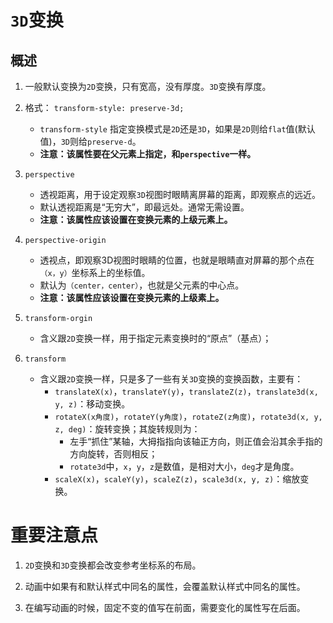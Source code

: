 # `3D`变换

## 概述

1. 一般默认变换为`2D`变换，只有宽高，没有厚度。`3D`变换有厚度。

2. 格式： `transform-style: preserve-3d;`
    - `transform-style` 指定变换模式是`2D`还是`3D`，如果是`2D`则给`flat`值(默认值)，`3D`则给`preserve-d`。
    - **注意：该属性要在父元素上指定，和`perspective`一样。**

3. `perspective`
	- 透视距离，用于设定观察`3D`视图时眼睛离屏幕的距离，即观察点的远近。
	- 默认透视距离是“无穷大”，即最远处。通常无需设置。
	- **注意：该属性应该设置在变换元素的上级元素上。**

4. `perspective-origin`
	- 透视点，即观察3D视图时眼睛的位置，也就是眼睛直对屏幕的那个点在`（x，y）`坐标系上的坐标值。
	- 默认为`（center，center）`，也就是父元素的中心点。
	- **注意：该属性应该设置在变换元素的上级素上。**

5. `transform-orgin`
	- 含义跟`2D`变换一样，用于指定元素变换时的“原点”（基点）；

6. `transform`
	- 含义跟`2D`变换一样，只是多了一些有关`3D`变换的变换函数，主要有：
		- `translateX(x)`，`translateY(y)`，`translateZ(z)`，`translate3d(x, y, z)`：移动变换。
		- `rotateX(x角度)`，`rotateY(y角度)`，`rotateZ(z角度)`，`rotate3d(x, y, z, deg)`：旋转变换；其旋转规则为：
			- 左手“抓住”某轴，大拇指指向该轴正方向，则正值会沿其余手指的方向旋转，否则相反；
			- `rotate3d`中，`x`，`y`，`z`是数值，是相对大小，`deg`才是角度。
		- `scaleX(x)`，`scaleY(y)`，`scaleZ(z)`，`scale3d(x, y, z)`：缩放变换。

    
# 重要注意点

1. `2D`变换和`3D`变换都会改变参考坐标系的布局。

2. 动画中如果有和默认样式中同名的属性，会覆盖默认样式中同名的属性。

3. 在编写动画的时候，固定不变的值写在前面，需要变化的属性写在后面。

